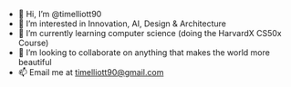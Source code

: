 - 👋 Hi, I’m @timelliott90
- 👀 I’m interested in Innovation, AI, Design & Architecture
- 🌱 I’m currently learning computer science (doing the HarvardX CS50x Course)
- 💞️ I’m looking to collaborate on anything that makes the world more beautiful
- 📫 Email me at timelliott90@gmail.com

<!---
timelliott90/timelliott90 is a ✨ special ✨ repository because its `README.md` (this file) appears on your GitHub profile.
You can click the Preview link to take a look at your changes.
--->
